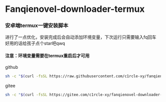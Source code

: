 # Fanqienovel-downloader-termux
### 安卓端termux一键安装脚本
进行了一点优化，安装完成后会自动添加环境变量，下次运行只需要输入fq回车<br />
好用的话给孩子点个star吧qwq
#### 注意：环境变量需要在termux重启后才可用
github
``` bash
sh -c "$(curl -fsSL https://raw.githubusercontent.com/c1rcle-xy/fanqienovel-downloader-termux/refs/heads/main/install.sh)"
```
gitee
``` bash
sh -c "$(curl -fsSL https://gitee.com/c1rcle-xy/fanqienovel-downloader-termux/raw/main/install.sh)"
```
